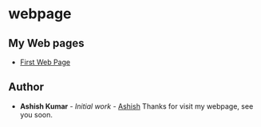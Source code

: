 # webpage

## My Web pages
* [First Web Page](https://mrashishkumar.github.io/webpage/firstWebPage.html)

## Author
* **Ashish Kumar** - *Initial work* - [Ashish](https://github.com/mrashishkumar)
    Thanks for visit my webpage, see you soon.

